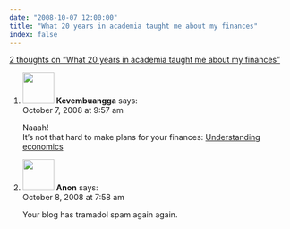 ```yaml
---
date: "2008-10-07 12:00:00"
title: "What 20 years in academia taught me about my finances"
index: false
---
```


[2 thoughts on &ldquo;What 20 years in academia taught me about my finances&rdquo;](/lemire/blog/2008/10-07-what-20-years-in-academia-taught-me-about-my-finances)

<ol class="comment-list">
<li id="comment-50184" class="comment even thread-even depth-1">
<div class="comment-author vcard">
<img alt src="https://secure.gravatar.com/avatar/988ac6d9ab01c62c26ca83981a0e5e9a?s=56&#038;d=mm&#038;r=g" srcset="https://secure.gravatar.com/avatar/988ac6d9ab01c62c26ca83981a0e5e9a?s=112&#038;d=mm&#038;r=g 2x" class="avatar avatar-56 photo" height="56" width="56" decoding="async" /> <b class="fn">Kevembuangga</b> <span class="says">says:</span> </div>
<div class="comment-metadata"><time datetime="2008-10-07T09:57:35+00:00">October 7, 2008 at 9:57 am</time></a> </div>
<div class="comment-content">
<p>Naaah!<br/>
It&rsquo;s not that hard to make plans for your finances: <a href="https://lamammals.blogspot.com/2008/10/understanding-economics.html" rel="nofollow">Understanding economics</a></p>
</div>
</li>
<li id="comment-50186" class="comment odd alt thread-odd thread-alt depth-1">
<div class="comment-author vcard">
<img alt src="https://secure.gravatar.com/avatar/?s=56&#038;d=mm&#038;r=g" srcset="https://secure.gravatar.com/avatar/?s=112&#038;d=mm&#038;r=g 2x" class="avatar avatar-56 photo avatar-default" height="56" width="56" decoding="async" /> <b class="fn">Anon</b> <span class="says">says:</span> </div>
<div class="comment-metadata"><time datetime="2008-10-08T07:58:22+00:00">October 8, 2008 at 7:58 am</time></a> </div>
<div class="comment-content">
<p>Your blog has tramadol spam again again.</p>
</div>
</li>
</ol>
